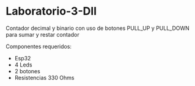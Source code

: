 # Laboratorio-3-DII
Contador decimal y binario con uso de botones PULL_UP y PULL_DOWN para sumar y restar contador

Componentes requeridos:
- Esp32
- 4 Leds
- 2 botones
- Resistencias 330 Ohms

